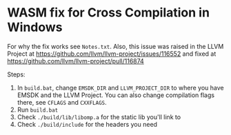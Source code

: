 # WASM fix for Cross Compilation in Windows

For why the fix works see ```Notes.txt```. Also, this issue was raised in the LLVM Project at https://github.com/llvm/llvm-project/issues/116552 and fixed at https://github.com/llvm/llvm-project/pull/116874

Steps:

1. In ```build.bat```, change ```EMSDK_DIR``` and ```LLVM_PROJECT_DIR``` to where you have EMSDK and the LLVM Project. You can also change compilation flags there, see ```CFLAGS``` and ```CXXFLAGS```.
2. Run ```build.bat```
3. Check ```./build/lib/libomp.a``` for the static lib you'll link to
4. Check ```./build/include``` for the headers you need
